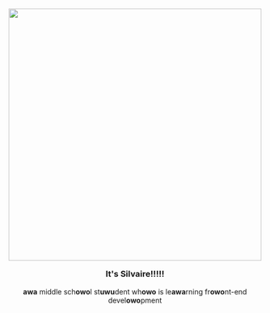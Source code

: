 <h3 align="center">

<img src="https://jsd-proxy.ygxz.in/gh/SAWARATSUKI/KawaiiLogos@main/GitHub/GitHub.png" width="500"/>

It's Silvaire!!!!!
</h3>

<p align="center">
<span>
  <strong>awa</strong> middle sch<strong>owo</strong>l st<strong>uwu</strong>dent wh<strong>owo</strong> is le<strong>awa</strong>rning fr<strong>owo</strong>nt-end devel<strong>owo</strong>pment</span>
</p>
